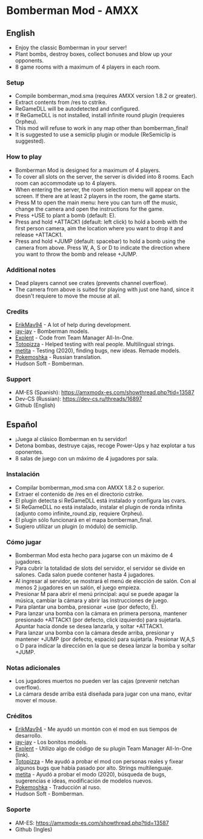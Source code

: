 # Bomberman Mod - AMXX

## English

* Enjoy the classic Bomberman in your server!
* Plant bombs, destroy boxes, collect bonuses and blow up your opponents.
* 8 game rooms with a maximum of 4 players in each room. 

### Setup
* Compile bomberman_mod.sma (requires AMXX version 1.8.2 or greater).
* Extract contents from /res to cstrike.
* ReGameDLL will be autodetected and configured.
* If ReGameDLL is not installed, install infinite round plugin (requieres Orpheu).
* This mod will refuse to work in any map other than bomberman_final!
* It is suggested to use a semiclip plugin or module (ReSemiclip is suggested).

### How to play
* Bomberman Mod is designed for a maximum of 4 players.
* To cover all slots on the server, the server is divided into 8 rooms. Each room can accommodate up to 4 players.
* When entering the server, the room selection menu will appear on the screen. If there are at least 2 players in the room, the game starts.
* Press M to open the main menu: here you can turn off the music, change the camera and open the instructions for the game.
* Press +USE to plant a bomb (default: E).
* Press and hold +ATTACK1 (default: left click) to hold a bomb with the first person camera, aim the location where you want to drop it and release +ATTACK1.
* Press and hold +JUMP (default: spacebar) to hold a bomb using the camera from above. Press W, A, S or D to indicate the direction where you want to throw the bomb and release +JUMP.

### Additional notes
* Dead players cannot see crates (prevents channel overflow).
* The camera from above is suited for playing with just one hand, since it doesn't requiere to move the mouse at all. 

### Credits
* [ErikMav94](https://amxmodx-es.com/member.php?action=profile&uid=267) - A lot of help during development.
* [jay-jay](https://amxmodx-es.com/member.php?action=profile&uid=308) - Bomberman models.
* [Exolent](https://forums.alliedmods.net/member.php?u=25165) - Code from Team Manager All-In-One.
* [Totopizza](https://github.com/oaus) - Helped testing with real people. Multilingual strings.
* [metita](https://github.com/metita) - Testing (2020), finding bugs, new ideas. Remade models.
* [Pokemoshka](https://dev-cs.ru/members/207) - Russian translation.
* Hudson Soft - Bomberman.

### Support
* AM-ES (Spanish): https://amxmodx-es.com/showthread.php?tid=13587
* Dev-CS (Russian): https://dev-cs.ru/threads/16897
* Github (English)

## Español

* ¡Juega al clásico Bomberman en tu servidor!
* Detona bombas, destruye cajas, recoge Power-Ups y haz explotar a tus oponentes.
* 8 salas de juego con un máximo de 4 jugadores por sala.

### Instalación
* Compilar bomberman_mod.sma con AMXX 1.8.2 o superior.
* Extraer el contenido de /res en el directorio cstrike.
* El plugin detecta si ReGameDLL está instalado y configura las cvars.
* Si ReGameDLL no está instalado, instalar el plugin de ronda infinita (adjunto como infinite_round.zip, requiere Orpheu).
* El plugin sólo funcionará en el mapa bomberman_final.
* Sugiero utilizar un plugin (o módulo) de semiclip.

### Cómo jugar
* Bomberman Mod esta hecho para jugarse con un máximo de 4 jugadores.
* Para cubrir la totalidad de slots del servidor, el servidor se divide en salones. Cada salon puede contener hasta 4 jugadores.
* Al ingresar al servidor, se mostrará el menú de elección de salón. Con al menos 2 jugadores en un salón, el juego empieza.
* Presionar M para abrir el menú principal: aquí se puede apagar la música, cambiar la cámara y abrir las instrucciones de juego.
* Para plantar una bomba, presionar +use (por defecto, E).
* Para lanzar una bomba con la cámara en primera persona, mantener presionado +ATTACK1 (por defecto, click izquierdo) para sujetarla. Apuntar hacia donde se desea lanzarla, y soltar +ATTACK1.
* Para lanzar una bomba con la cámara desde arriba, presionar y mantener +JUMP (por defecto, espacio) para sujetarla. Presionar W,A,S o D para indicar la dirección en la que se desea lanzar la bomba y soltar +JUMP.

### Notas adicionales
* Los jugadores muertos no pueden ver las cajas (prevenir netchan overflow).
* La cámara desde arriba está diseñada para jugar con una mano, evitar mover el mouse.

### Créditos
* [ErikMav94](https://amxmodx-es.com/member.php?action=profile&uid=267) - Me ayudó un montón con el mod en sus tiempos de desarrollo.
* [jay-jay](https://amxmodx-es.com/member.php?action=profile&uid=308) - Los bonitos models.
* [Exolent](https://forums.alliedmods.net/member.php?u=25165) - Utilizo algo de código de su plugin Team Manager All-In-One (link).
* [Totopizza](https://github.com/oaus) - Me ayudó a probar el mod con personas reales y fixear algunos bugs que había pasado por alto. Strings multilenguaje.
* [metita](https://github.com/metita) - Ayudó a probar el modo (2020), búsqueda de bugs, sugerencias e ideas, modificación de modelos nuevos.
* [Pokemoshka](https://dev-cs.ru/members/207) - Traducción al ruso.
* Hudson Soft - Bomberman.

### Soporte
* AM-ES: https://amxmodx-es.com/showthread.php?tid=13587
* Github (Ingles)
